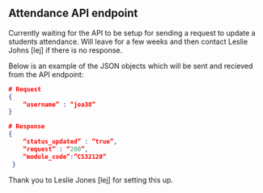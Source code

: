 ## Attendance API endpoint

Currently waiting for the API to be setup for sending a request to update a students attendance. Will leave for a few weeks and then contact Leslie Johns [lej] if there is no response.

Below is an example of the JSON objects which will be sent and recieved from the API endpoint:
```json
# Request
{
    “username” : “joa38”
}

# Response
{
    “status_updated” : ”true”,
    “request” : “200”, 
    “module_code”:”CS32120”
 }
```

Thank you to Leslie Jones [lej] for setting this up.
